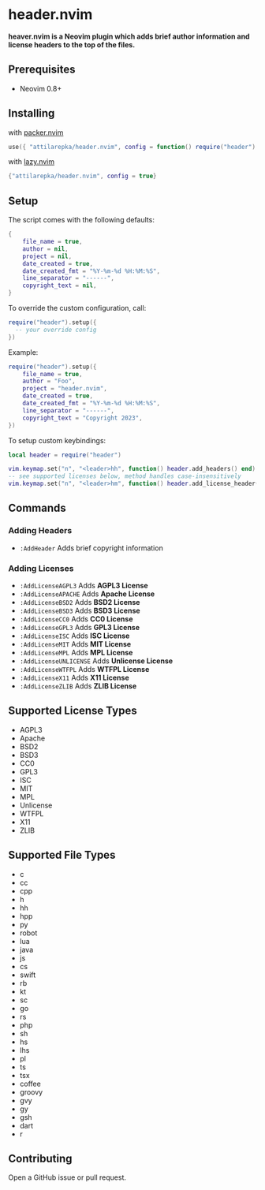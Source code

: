 # header.nvim

**heaver.nvim is a Neovim plugin which adds brief author information and license headers to the top of the files.**

## Prerequisites

- Neovim 0.8+

## Installing

with [packer.nvim](https://github.com/wbthomason/packer.nvim)

```lua
use({ "attilarepka/header.nvim", config = function() require("header").setup() end})
```

with [lazy.nvim](https://github.com/folke/lazy.nvim)

```lua
{"attilarepka/header.nvim", config = true}
```

## Setup

The script comes with the following defaults:

```lua
{
    file_name = true,
    author = nil,
    project = nil,
    date_created = true,
    date_created_fmt = "%Y-%m-%d %H:%M:%S",
    line_separator = "------",
    copyright_text = nil,
}
```

To override the custom configuration, call:

```lua
require("header").setup({
  -- your override config
})
```

Example:

```lua
require("header").setup({
    file_name = true,
    author = "Foo",
    project = "header.nvim",
    date_created = true,
    date_created_fmt = "%Y-%m-%d %H:%M:%S",
    line_separator = "------",
    copyright_text = "Copyright 2023",
})
```

To setup custom keybindings:

```lua
local header = require("header")

vim.keymap.set("n", "<leader>hh", function() header.add_headers() end)
-- see supported licenses below, method handles case-insensitively
vim.keymap.set("n", "<leader>hm", function() header.add_license_header("mit") end)
```

## Commands

### Adding Headers

- `:AddHeader` Adds brief copyright information

### Adding Licenses

- `:AddLicenseAGPL3` Adds **AGPL3 License**
- `:AddLicenseAPACHE` Adds **Apache License**
- `:AddLicenseBSD2` Adds **BSD2 License**
- `:AddLicenseBSD3` Adds **BSD3 License**
- `:AddLicenseCC0` Adds **CC0 License**
- `:AddLicenseGPL3` Adds **GPL3 License**
- `:AddLicenseISC` Adds **ISC License**
- `:AddLicenseMIT` Adds **MIT License**
- `:AddLicenseMPL` Adds **MPL License**
- `:AddLicenseUNLICENSE` Adds **Unlicense License**
- `:AddLicenseWTFPL` Adds **WTFPL License**
- `:AddLicenseX11` Adds **X11 License**
- `:AddLicenseZLIB` Adds **ZLIB License**

## Supported License Types

- AGPL3
- Apache
- BSD2
- BSD3
- CC0
- GPL3
- ISC
- MIT
- MPL
- Unlicense
- WTFPL
- X11
- ZLIB

## Supported File Types

- c
- cc
- cpp
- h
- hh
- hpp
- py
- robot
- lua
- java
- js
- cs
- swift
- rb
- kt
- sc
- go
- rs
- php
- sh
- hs
- lhs
- pl
- ts
- tsx
- coffee
- groovy
- gvy
- gy
- gsh
- dart
- r

## Contributing

Open a GitHub issue or pull request.
